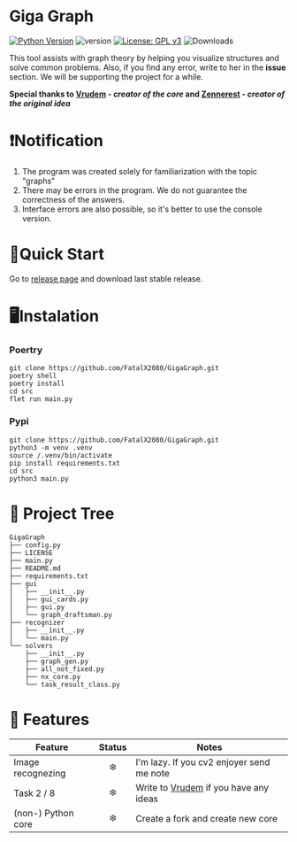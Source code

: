 # Giga Graph
[![Python Version](https://img.shields.io/badge/python-3.10%2B-brightgreen?logo=python)](https://www.python.org/)
![version](https://img.shields.io/badge/version-1.0.0-green)
[![License: GPL v3](https://img.shields.io/badge/License-GPLv3-blue.svg)](https://www.gnu.org/licenses/gpl-3.0)
![Downloads](https://img.shields.io/github/downloads/FatalX2080/GigaGraph/total?logo=github&color=orange)

This tool assists with graph theory by helping you visualize structures and solve common problems. Also, if you find any error, write to her in the **issue** section. We will be supporting the project for a while. 

**Special thanks to [Vrudem](https://github.com/vrudem) - _creator of the core_ and [Zennerest](https://github.com/Zennerest) - _creator of the original idea_**

# ❗️Notification
 1. The program was created solely for familiarization with the topic "graphs"
 2. There may be errors in the program. We do not guarantee the correctness of the answers.
 3. Interface errors are also possible, so it's better to use the console version.

# 🚀Quick Start
Go to [release page](https://github.com/FatalX2080/GigaGraph/releases) and download last stable release.

# 🖥️Instalation 
### Poertry 
```
git clone https://github.com/FatalX2080/GigaGraph.git
poetry shell
poetry install
cd src
flet run main.py
```
### Pypi
```
git clone https://github.com/FatalX2080/GigaGraph.git
python3 -m venv .venv
source /.venv/bin/activate
pip install requirements.txt
cd src
python3 main.py
``` 
# 🌴 Project Tree
```
GigaGraph
├── config.py
├── LICENSE
├── main.py
├── README.md
├── requirements.txt
├── gui
│   ├── __init__.py
│   ├── gui_cards.py
│   ├── gui.py
│   └── graph_draftsman.py
├── recognizer
│   ├── __init__.py
│   └── main.py
└── solvers
    ├── __init__.py
    ├── graph_gen.py
    ├── all_not_fixed.py
    ├── nx_core.py
    └── task_result_class.py

```

# 🌟 Features
| Feature          | Status  | Notes                        |
|------------------|:-------:|------------------------------|
| Image recognezing| ❄️      | I'm lazy. If you cv2 enjoyer send me note |
| Task 2 / 8       | ❄️      | Write to [Vrudem](https://github.com/vrudem) if you have any ideas|
| (non-) Python core | ❄️      | Сreate a fork and create new core |


